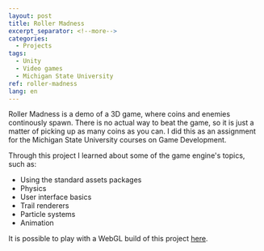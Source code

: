 ```yaml
---
layout: post
title: Roller Madness
excerpt_separator: <!--more-->
categories:
  - Projects
tags:
  - Unity
  - Video games
  - Michigan State University
ref: roller-madness
lang: en
---
```


Roller Madness is a demo of a 3D game, where coins and enemies continously spawn.
There is no actual way to beat the game, so it is just a matter of picking up as many coins as you can.
I did this as an assignment for the Michigan State University courses on Game Development.

<!--more-->

Through this project I learned about some of the game engine's topics, such as: 
* Using the standard assets packages
* Physics
* User interface basics
* Trail renderers
* Particle systems
* Animation

It is possible to play with a WebGL build of this project [here](/assets/webgl/roller-madness).
